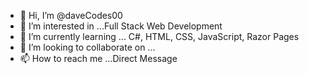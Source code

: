 - 👋 Hi, I’m @daveCodes00
- 👀 I’m interested in ...Full Stack Web Development
- 🌱 I’m currently learning ... C#, HTML, CSS, JavaScript, Razor Pages
- 💞️ I’m looking to collaborate on ...
- 📫 How to reach me ...Direct Message 

<!---
daveCodes00/daveCodes00 is a ✨ special ✨ repository because its `README.md` (this file) appears on your GitHub profile.
You can click the Preview link to take a look at your changes.
--->
